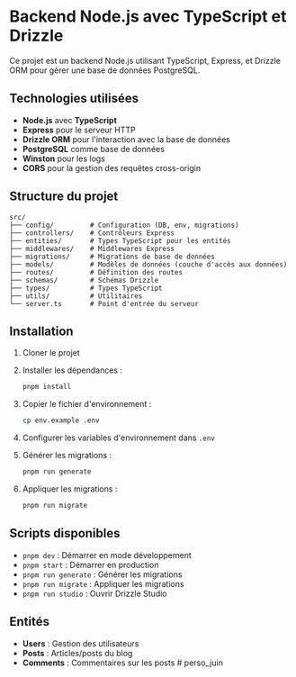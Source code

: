 # Backend Node.js avec TypeScript et Drizzle

Ce projet est un backend Node.js utilisant TypeScript, Express, et Drizzle ORM pour gérer une base de données PostgreSQL.

## Technologies utilisées

-   **Node.js** avec **TypeScript**
-   **Express** pour le serveur HTTP
-   **Drizzle ORM** pour l'interaction avec la base de données
-   **PostgreSQL** comme base de données
-   **Winston** pour les logs
-   **CORS** pour la gestion des requêtes cross-origin

## Structure du projet

```
src/
├── config/         # Configuration (DB, env, migrations)
├── controllers/    # Contrôleurs Express
├── entities/       # Types TypeScript pour les entités
├── middlewares/    # Middlewares Express
├── migrations/     # Migrations de base de données
├── models/         # Modèles de données (couche d'accès aux données)
├── routes/         # Définition des routes
├── schemas/        # Schémas Drizzle
├── types/          # Types TypeScript
├── utils/          # Utilitaires
└── server.ts       # Point d'entrée du serveur
```

## Installation

1. Cloner le projet
2. Installer les dépendances :

    ```bash
    pnpm install
    ```

3. Copier le fichier d'environnement :

    ```bash
    cp env.example .env
    ```

4. Configurer les variables d'environnement dans `.env`

5. Générer les migrations :

    ```bash
    pnpm run generate
    ```

6. Appliquer les migrations :
    ```bash
    pnpm run migrate
    ```

## Scripts disponibles

-   `pnpm dev` : Démarrer en mode développement
-   `pnpm start` : Démarrer en production
-   `pnpm run generate` : Générer les migrations
-   `pnpm run migrate` : Appliquer les migrations
-   `pnpm run studio` : Ouvrir Drizzle Studio

## Entités

-   **Users** : Gestion des utilisateurs
-   **Posts** : Articles/posts du blog
-   **Comments** : Commentaires sur les posts
#   p e r s o _ j u i n  
 
